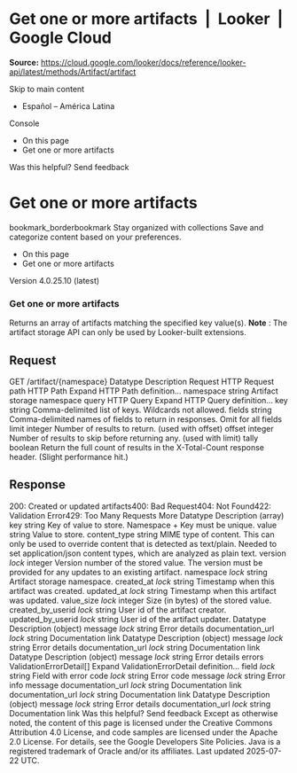 # Get one or more artifacts  |  Looker  |  Google Cloud

**Source:** https://cloud.google.com/looker/docs/reference/looker-api/latest/methods/Artifact/artifact

Skip to main content 


  * Español – América Latina

Console 
  * On this page
  * Get one or more artifacts




Was this helpful?
Send feedback 
#  Get one or more artifacts
bookmark_borderbookmark Stay organized with collections  Save and categorize content based on your preferences.
  * On this page
  * Get one or more artifacts


Version 4.0.25.10 (latest) 
### Get one or more artifacts
Returns an array of artifacts matching the specified key value(s).
**Note** : The artifact storage API can only be used by Looker-built extensions.
## Request
GET /artifact/{namespace} 
Datatype
Description
Request
HTTP Request 
path
HTTP Path 
Expand HTTP Path definition... 
namespace
string 
Artifact storage namespace
query
HTTP Query 
Expand HTTP Query definition... 
key
string 
Comma-delimited list of keys. Wildcards not allowed.
fields
string 
Comma-delimited names of fields to return in responses. Omit for all fields
limit
integer 
Number of results to return. (used with offset)
offset
integer 
Number of results to skip before returning any. (used with limit)
tally
boolean 
Return the full count of results in the X-Total-Count response header. (Slight performance hit.)
## Response
200: Created or updated artifacts400: Bad Request404: Not Found422: Validation Error429: Too Many Requests More
Datatype
Description
(array)
key
string 
Key of value to store. Namespace + Key must be unique.
value
string 
Value to store.
content_type
string 
MIME type of content. This can only be used to override content that is detected as text/plain. Needed to set application/json content types, which are analyzed as plain text.
version
_lock_
integer 
Version number of the stored value. The version must be provided for any updates to an existing artifact.
namespace
_lock_
string 
Artifact storage namespace.
created_at
_lock_
string 
Timestamp when this artifact was created.
updated_at
_lock_
string 
Timestamp when this artifact was updated.
value_size
_lock_
integer 
Size (in bytes) of the stored value.
created_by_userid
_lock_
string 
User id of the artifact creator.
updated_by_userid
_lock_
string 
User id of the artifact updater.
Datatype
Description
(object)
message
_lock_
string 
Error details
documentation_url
_lock_
string 
Documentation link
Datatype
Description
(object)
message
_lock_
string 
Error details
documentation_url
_lock_
string 
Documentation link
Datatype
Description
(object)
message
_lock_
string 
Error details
errors
ValidationErrorDetail[] 
Expand ValidationErrorDetail definition... 
field
_lock_
string 
Field with error
code
_lock_
string 
Error code
message
_lock_
string 
Error info message
documentation_url
_lock_
string 
Documentation link
documentation_url
_lock_
string 
Documentation link
Datatype
Description
(object)
message
_lock_
string 
Error details
documentation_url
_lock_
string 
Documentation link
Was this helpful?
Send feedback 
Except as otherwise noted, the content of this page is licensed under the Creative Commons Attribution 4.0 License, and code samples are licensed under the Apache 2.0 License. For details, see the Google Developers Site Policies. Java is a registered trademark of Oracle and/or its affiliates.
Last updated 2025-07-22 UTC.


